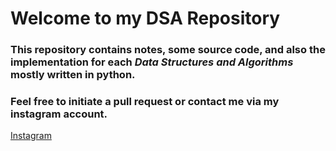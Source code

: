 # Welcome to my DSA Repository

### This repository contains notes, some source code, and also the implementation for each *Data Structures and Algorithms* mostly written in python. 

### Feel free to initiate a pull request or contact me via my instagram account.

[Instagram](https://www.instagram.com/adamlazu/)

